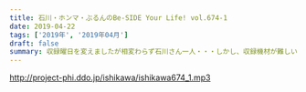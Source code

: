```yaml
---
title: 石川・ホンマ・ぶるんのBe-SIDE Your Life! vol.674-1
date: 2019-04-22
tags: ['2019年', '2019年04月']
draft: false
summary: 収録曜日を変えましたが相変わらず石川さん一人・・・しかし、収録機材が難しいです。MIURA
---
```


http://project-phi.ddo.jp/ishikawa/ishikawa674_1.mp3
